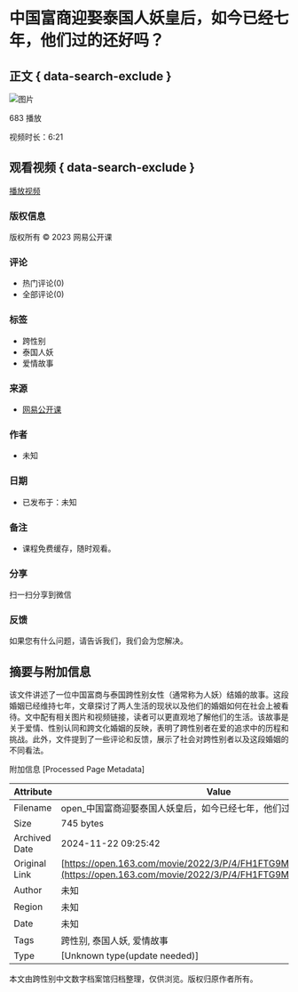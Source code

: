 # 中国富商迎娶泰国人妖皇后，如今已经七年，他们过的还好吗？

## 正文 { data-search-exclude }


![图片](http://open-image.ws.126.net/media_pic_20210813112425271_1ptwm5te1co88mxrq0g2lodlvzjo7e.png)

683 播放

视频时长：6:21

## 观看视频 { data-search-exclude }

[播放视频](https://ugc.open.163.com/#/video?id=6826324)

### 版权信息
版权所有 © 2023 网易公开课

### 评论
- 热门评论(0)
- 全部评论(0)

### 标签
- 跨性别
- 泰国人妖
- 爱情故事

### 来源
- [网易公开课](https://vip.open.163.com)

### 作者
- 未知

### 日期
- 已发布于：未知

### 备注
- 课程免费缓存，随时观看。
  
### 分享
扫一扫分享到微信

### 反馈
如果您有什么问题，请告诉我们，我们会为您解决。

## 摘要与附加信息

<!-- tcd_abstract -->
该文件讲述了一位中国富商与泰国跨性别女性（通常称为人妖）结婚的故事。这段婚姻已经维持七年，文章探讨了两人生活的现状以及他们的婚姻如何在社会上被看待。文中配有相关图片和视频链接，读者可以更直观地了解他们的生活。该故事是关于爱情、性别认同和跨文化婚姻的反映，表明了跨性别者在爱的追求中的历程和挑战。此外，文件提到了一些评论和反馈，展示了社会对跨性别者以及这段婚姻的不同看法。
<!-- tcd_abstract_end -->

附加信息 [Processed Page Metadata]

| Attribute       | Value                                  |
|-----------------|----------------------------------------|
| Filename        | open_中国富商迎娶泰国人妖皇后，如今已经七年，他们过的还好吗？.md                             |
| Size            | 745 bytes                           |
| Archived Date   | 2024-11-22 09:25:42                             |
| Original Link   | [https://open.163.com/movie/2022/3/P/4/FH1FTG9M3_HH1FTG9P4.html](https://open.163.com/movie/2022/3/P/4/FH1FTG9M3_HH1FTG9P4.html)                       |
| Author          | 未知                               |
| Region          | 未知                               |
| Date            | 未知                                 |
| Tags            | 跨性别, 泰国人妖, 爱情故事                                 |
| Type            | [Unknown type(update needed)]                                 |
<!-- tcd_table_end -->

本文由跨性别中文数字档案馆归档整理，仅供浏览。版权归原作者所有。
